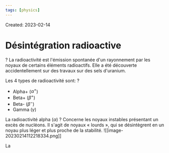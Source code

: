 ```yaml
---
tags: [physics] 
---
```

Created: 2023-02-14

# Désintégration radioactive
?
La radioactivité est l'émission spontanée d'un rayonnement par les noyaux de certains éléments radioactifs. Elle a été découverte accidentellement sur des travaux sur des sels d'uranium.

Les 4 types de radioactivité sont:
?
- Alpha+ ($\alpha^+$)
- Beta+ ($\beta^+$)
- Beta- ($\beta^-$)
- Gamma ($\gamma$)

La radioactivité alpha ($\alpha$)
?
Concerne les noyaux instables présentant un excès de nucléons. Il s'agit de noyaux « lourds », qui se désintègrent en un noyau plus léger et plus proche de la stabilité. 
![[image-20230214112218334.png]]

La

